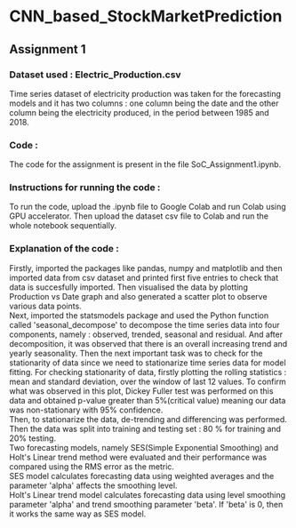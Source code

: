 # CNN_based_StockMarketPrediction
## Assignment 1
### Dataset used : Electric_Production.csv
Time series dataset of electricity production was taken for the forecasting models and it has two columns : one column being the date and the other column being the electricity produced, in the period between 1985 and 2018.
### Code :
The code for the assignment is present in the file SoC_Assignment1.ipynb.
### Instructions for running the code :
To run the code, upload the .ipynb file to Google Colab and run Colab using GPU accelerator. Then upload the dataset csv file to Colab and run the whole notebook sequentially.
### Explanation of the code :
Firstly, imported the packages like pandas, numpy and matplotlib and then imported data from csv dataset and printed first five entries to check that data is succesfully imported. 
Then visualised the data by plotting Production vs Date graph and also generated a scatter plot to observe various data points. <br />
Next, imported the statsmodels package and used the Python function called 'seasonal_decompose' to decompose the time series data into four components, namely : observed, trended, seasonal and residual. And after decomposition, it was observed that there is an overall increasing trend and yearly seasonality. Then the next important task was to check for the stationarity of data since we need to stationarize time series data for model fitting. For checking stationarity of data, firstly plotting the rolling statistics : mean and standard deviation, over the window of last 12 values. To confirm what was observed in this plot, Dickey Fuller test was performed on this data and obtained p-value greater than 5%(critical value) meaning our data was non-stationary with 95% confidence. <br />
Then, to stationarize the data, de-trending and differencing was performed. Then the data was split into training and testing set : 80 % for training and 20% testing. <br />
Two forecasting models, namely SES(Simple Exponential Smoothing) and Holt's Linear trend method were evaluated and their performance was compared using the RMS error as the metric. <br />
SES model calculates forecasting data using weighted averages and the parameter 'alpha' affects the smoothing level. <br />
Holt's Linear trend model calculates forecasting data using level smoothing parameter 'alpha' and trend smoothing parameter 'beta'. If 'beta' is 0, then it works the same way as SES model. <br />







